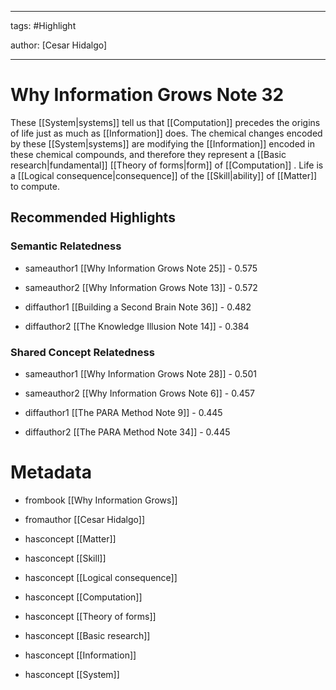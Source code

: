 




---

tags: #Highlight

author: [Cesar Hidalgo]

---
# Why Information Grows Note 32




These  [[System|systems]]  tell us that  [[Computation]]  precedes the origins of life just as much as  [[Information]]  does. The chemical changes encoded by these  [[System|systems]]  are modifying the  [[Information]]  encoded in these chemical compounds, and therefore they represent a  [[Basic research|fundamental]]   [[Theory of forms|form]]  of  [[Computation]] . Life is a  [[Logical consequence|consequence]]  of the  [[Skill|ability]]  of  [[Matter]]  to compute.


## Recommended Highlights

### Semantic Relatedness


- sameauthor1 [[Why Information Grows Note 25]] - 0.575

- sameauthor2 [[Why Information Grows Note 13]] - 0.572

- diffauthor1 [[Building a Second Brain Note 36]] - 0.482

- diffauthor2 [[The Knowledge Illusion Note 14]] - 0.384
### Shared Concept Relatedness


- sameauthor1 [[Why Information Grows Note 28]] - 0.501

- sameauthor2 [[Why Information Grows Note 6]] - 0.457

- diffauthor1 [[The PARA Method Note 9]] - 0.445

- diffauthor2 [[The PARA Method Note 34]] - 0.445
# Metadata


- frombook [[Why Information Grows]]

- fromauthor [[Cesar Hidalgo]]

- hasconcept [[Matter]]

- hasconcept [[Skill]]

- hasconcept [[Logical consequence]]

- hasconcept [[Computation]]

- hasconcept [[Theory of forms]]

- hasconcept [[Basic research]]

- hasconcept [[Information]]

- hasconcept [[System]]